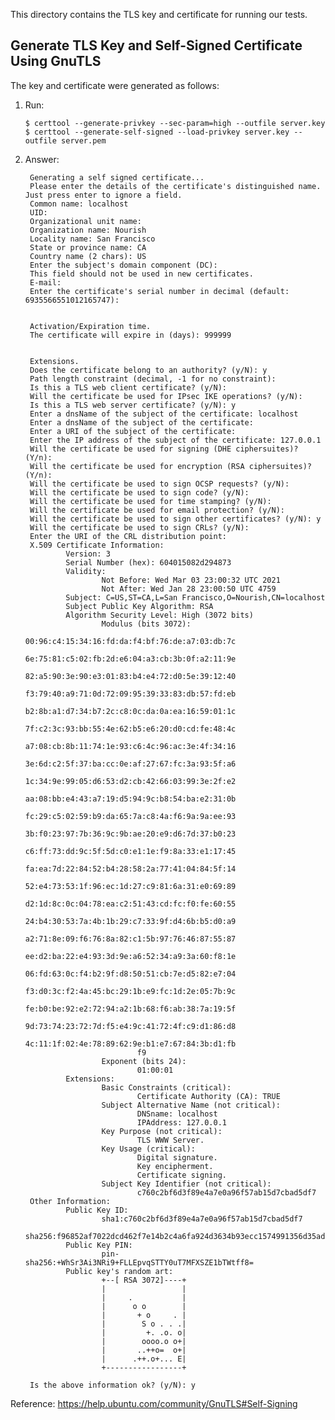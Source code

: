 This directory contains the TLS key and certificate for running our tests.

## Generate TLS Key and Self-Signed Certificate Using GnuTLS

The key and certificate were generated as follows:

1. Run:

       $ certtool --generate-privkey --sec-param=high --outfile server.key
       $ certtool --generate-self-signed --load-privkey server.key --outfile server.pem

2. Answer:

        Generating a self signed certificate...
        Please enter the details of the certificate's distinguished name. Just press enter to ignore a field.
        Common name: localhost
        UID: 
        Organizational unit name: 
        Organization name: Nourish
        Locality name: San Francisco
        State or province name: CA
        Country name (2 chars): US
        Enter the subject's domain component (DC): 
        This field should not be used in new certificates.
        E-mail: 
        Enter the certificate's serial number in decimal (default: 6935566551012165747): 


        Activation/Expiration time.
        The certificate will expire in (days): 999999


        Extensions.
        Does the certificate belong to an authority? (y/N): y
        Path length constraint (decimal, -1 for no constraint): 
        Is this a TLS web client certificate? (y/N): 
        Will the certificate be used for IPsec IKE operations? (y/N): 
        Is this a TLS web server certificate? (y/N): y
        Enter a dnsName of the subject of the certificate: localhost
        Enter a dnsName of the subject of the certificate: 
        Enter a URI of the subject of the certificate: 
        Enter the IP address of the subject of the certificate: 127.0.0.1
        Will the certificate be used for signing (DHE ciphersuites)? (Y/n): 
        Will the certificate be used for encryption (RSA ciphersuites)? (Y/n): 
        Will the certificate be used to sign OCSP requests? (y/N): 
        Will the certificate be used to sign code? (y/N): 
        Will the certificate be used for time stamping? (y/N): 
        Will the certificate be used for email protection? (y/N): 
        Will the certificate be used to sign other certificates? (y/N): y
        Will the certificate be used to sign CRLs? (y/N): 
        Enter the URI of the CRL distribution point: 
        X.509 Certificate Information:
                Version: 3
                Serial Number (hex): 604015082d294873
                Validity:
                        Not Before: Wed Mar 03 23:00:32 UTC 2021
                        Not After: Wed Jan 28 23:00:50 UTC 4759
                Subject: C=US,ST=CA,L=San Francisco,O=Nourish,CN=localhost
                Subject Public Key Algorithm: RSA
                Algorithm Security Level: High (3072 bits)
                        Modulus (bits 3072):
                                00:96:c4:15:34:16:fd:da:f4:bf:76:de:a7:03:db:7c
                                6e:75:81:c5:02:fb:2d:e6:04:a3:cb:3b:0f:a2:11:9e
                                82:a5:90:3e:90:e3:01:83:b4:e4:72:d0:5e:39:12:40
                                f3:79:40:a9:71:0d:72:09:95:39:33:83:db:57:fd:eb
                                b2:8b:a1:d7:34:b7:2c:c8:0c:da:0a:ea:16:59:01:1c
                                7f:c2:3c:93:bb:55:4e:62:b5:e6:20:d0:cd:fe:48:4c
                                a7:08:cb:8b:11:74:1e:93:c6:4c:96:ac:3e:4f:34:16
                                3e:6d:c2:5f:37:ba:cc:0e:af:27:67:fc:3a:93:5f:a6
                                1c:34:9e:99:05:d6:53:d2:cb:42:66:03:99:3e:2f:e2
                                aa:08:bb:e4:43:a7:19:d5:94:9c:b8:54:ba:e2:31:0b
                                fc:29:c5:02:59:b9:da:65:7a:c8:4a:f6:9a:9a:ee:93
                                3b:f0:23:97:7b:36:9c:9b:ae:20:e9:d6:7d:37:b0:23
                                c6:ff:73:dd:9c:5f:5d:c0:e1:1e:f9:8a:33:e1:17:45
                                fa:ea:7d:22:84:52:b4:28:58:2a:77:41:04:84:5f:14
                                52:e4:73:53:1f:96:ec:1d:27:c9:81:6a:31:e0:69:89
                                d2:1d:8c:0c:04:78:ea:c2:51:43:cd:fc:f0:fe:60:55
                                24:b4:30:53:7a:4b:1b:29:c7:33:9f:d4:6b:b5:d0:a9
                                a2:71:8e:09:f6:76:8a:82:c1:5b:97:76:46:87:55:87
                                ee:d2:ba:22:e4:93:3d:9e:a6:52:34:a9:3a:60:f8:1e
                                06:fd:63:0c:f4:b2:9f:d8:50:51:cb:7e:d5:82:e7:04
                                f3:d0:3c:f2:4a:45:bc:29:1b:e9:fc:1d:2e:05:7b:9c
                                fe:b0:be:92:e2:72:94:a2:1b:68:f6:ab:38:7a:19:5f
                                9d:73:74:23:72:7d:f5:e4:9c:41:72:4f:c9:d1:86:d8
                                4c:11:1f:02:4e:78:89:62:9e:b1:e7:67:84:3b:d1:fb
                                f9
                        Exponent (bits 24):
                                01:00:01
                Extensions:
                        Basic Constraints (critical):
                                Certificate Authority (CA): TRUE
                        Subject Alternative Name (not critical):
                                DNSname: localhost
                                IPAddress: 127.0.0.1
                        Key Purpose (not critical):
                                TLS WWW Server.
                        Key Usage (critical):
                                Digital signature.
                                Key encipherment.
                                Certificate signing.
                        Subject Key Identifier (not critical):
                                c760c2bf6d3f89e4a7e0a96f57ab15d7cbad5df7
        Other Information:
                Public Key ID:
                        sha1:c760c2bf6d3f89e4a7e0a96f57ab15d7cbad5df7
                        sha256:f96852af7022dcd462f7e14b2c4a6fa924d3634b93ecc1574991356d35ad7dff
                Public Key PIN:
                        pin-sha256:+WhSr3Ai3NRi9+FLLEpvqSTTY0uT7MFXSZE1bTWtff8=
                Public key's random art:
                        +--[ RSA 3072]----+
                        |                 |
                        |     .           |
                        |      o o        |
                        |       + o     . |
                        |        S o . . .|
                        |         +. .o. o|
                        |        oooo.o o+|
                        |       ..++o=  o+|
                        |      .++.o+... E|
                        +-----------------+

        Is the above information ok? (y/N): y

Reference: https://help.ubuntu.com/community/GnuTLS#Self-Signing
